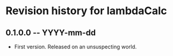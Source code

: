 # Revision history for lambdaCalc

## 0.1.0.0 -- YYYY-mm-dd

* First version. Released on an unsuspecting world.
